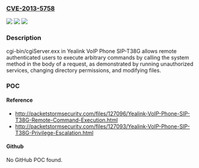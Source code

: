 ### [CVE-2013-5758](https://cve.mitre.org/cgi-bin/cvename.cgi?name=CVE-2013-5758)
![](https://img.shields.io/static/v1?label=Product&message=n%2Fa&color=blue)
![](https://img.shields.io/static/v1?label=Version&message=n%2Fa&color=blue)
![](https://img.shields.io/static/v1?label=Vulnerability&message=n%2Fa&color=brighgreen)

### Description

cgi-bin/cgiServer.exx in Yealink VoIP Phone SIP-T38G allows remote authenticated users to execute arbitrary commands by calling the system method in the body of a request, as demonstrated by running unauthorized services, changing directory permissions, and modifying files.

### POC

#### Reference
- http://packetstormsecurity.com/files/127096/Yealink-VoIP-Phone-SIP-T38G-Remote-Command-Execution.html
- http://packetstormsecurity.com/files/127093/Yealink-VoIP-Phone-SIP-T38G-Privilege-Escalation.html

#### Github
No GitHub POC found.

